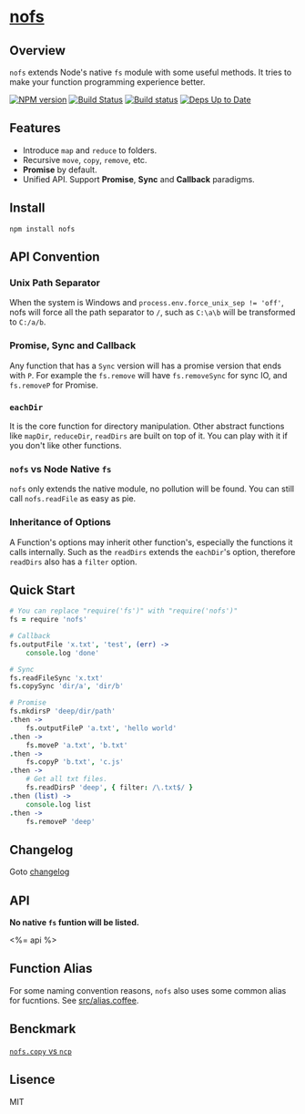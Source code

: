 # [nofs](https://github.com/ysmood/nofs)

## Overview

`nofs` extends Node's native `fs` module with some useful methods. It tries
to make your function programming experience better.

[![NPM version](https://badge.fury.io/js/nofs.svg)](http://badge.fury.io/js/nofs) [![Build Status](https://travis-ci.org/ysmood/nofs.svg)](https://travis-ci.org/ysmood/nofs) [![Build status](https://ci.appveyor.com/api/projects/status/11ddy1j4wofdhal7?svg=true)](https://ci.appveyor.com/project/ysmood/nofs)
 [![Deps Up to Date](https://david-dm.org/ysmood/nofs.svg?style=flat)](https://david-dm.org/ysmood/nofs)

## Features

- Introduce `map` and `reduce` to folders.
- Recursive `move`, `copy`, `remove`, etc.
- **Promise** by default.
- Unified API. Support **Promise**, **Sync** and **Callback** paradigms.

## Install

```shell
npm install nofs
```

## API Convention

### Unix Path Separator

When the system is Windows and `process.env.force_unix_sep != 'off'`, nofs  will force all the path separator to `/`, such as `C:\a\b` will be transformed to `C:/a/b`.

### Promise, Sync and Callback

Any function that has a `Sync` version will has a promise version that ends with `P`.
For example the `fs.remove` will have `fs.removeSync` for sync IO, and `fs.removeP` for Promise.

### `eachDir`

It is the core function for directory manipulation. Other abstract functions
like `mapDir`, `reduceDir`, `readDirs` are built on top of it. You can play
with it if you don't like other functions.

### `nofs` vs Node Native `fs`

`nofs` only extends the native module, no pollution will be found. You can
still call `nofs.readFile` as easy as pie.

### Inheritance of Options

A Function's options may inherit other function's, especially the functions it calls internally. Such as the `readDirs` extends the `eachDir`'s
option, therefore `readDirs` also has a `filter` option.

## Quick Start

```coffee
# You can replace "require('fs')" with "require('nofs')"
fs = require 'nofs'

# Callback
fs.outputFile 'x.txt', 'test', (err) ->
    console.log 'done'

# Sync
fs.readFileSync 'x.txt'
fs.copySync 'dir/a', 'dir/b'

# Promise
fs.mkdirsP 'deep/dir/path'
.then ->
    fs.outputFileP 'a.txt', 'hello world'
.then ->
    fs.moveP 'a.txt', 'b.txt'
.then ->
    fs.copyP 'b.txt', 'c.js'
.then ->
    # Get all txt files.
    fs.readDirsP 'deep', { filter: /\.txt$/ }
.then (list) ->
    console.log list
.then ->
    fs.removeP 'deep'
```

## Changelog

Goto [changelog](doc/changelog.md)

## API

__No native `fs` funtion will be listed.__

<%= api %>

## Function Alias

For some naming convention reasons, `nofs` also uses some common alias for fucntions. See [src/alias.coffee](src/alias.coffee).

## Benckmark

[`nofs.copy` vs `ncp`](benchmark/ncp.coffee)

## Lisence

MIT
